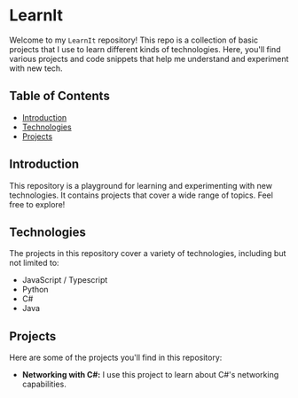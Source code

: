 # LearnIt

Welcome to my `LearnIt` repository! This repo is a collection of basic projects that I use to learn different kinds of technologies. Here, you'll find various projects and code snippets that help me understand and experiment with new tech.

## Table of Contents

- [Introduction](#introduction)
- [Technologies](#technologies)
- [Projects](#projects)

## Introduction

This repository is a playground for learning and experimenting with new technologies. It contains projects that cover a wide range of topics. Feel free to explore!

## Technologies

The projects in this repository cover a variety of technologies, including but not limited to:

- JavaScript / Typescript
- Python
- C#
- Java

## Projects

Here are some of the projects you'll find in this repository:

- **Networking with C#:** I use this project to learn about C#'s networking capabilities.
